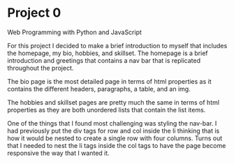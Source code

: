 # Project 0

Web Programming with Python and JavaScript

For this project I decided to make a brief introduction to myself that includes
the homepage, my bio, hobbies, and skillset. The homepage is a brief introduction
and greetings that contains a nav bar that is replicated throughout the project.

The bio page is the most detailed page in terms of html properties as it contains
the different headers, paragraphs, a table, and an img.

The hobbies and skillset pages are pretty much the same in terms of html properties
as they are both unordered lists that contain the list items.

One of the things that I found most challenging was styling the nav-bar. I had
previously put the div tags for row and col inside the li thinking that is how
it would be nested to create a single row with four columns. Turns out that I
needed to nest the li tags inside the col tags to have the page become responsive
the way that I wanted it. 
